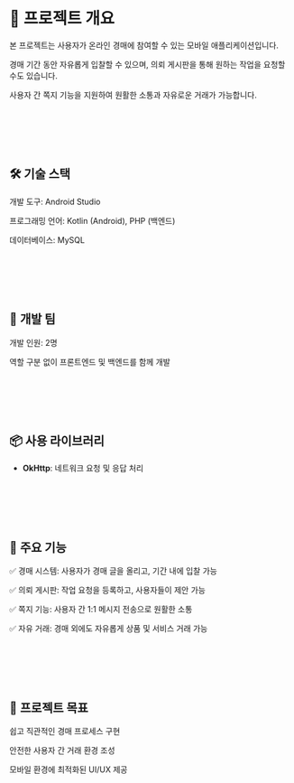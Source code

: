 # 📌 프로젝트 개요 #
본 프로젝트는 사용자가 온라인 경매에 참여할 수 있는 모바일 애플리케이션입니다.

경매 기간 동안 자유롭게 입찰할 수 있으며, 의뢰 게시판을 통해 원하는 작업을 요청할 수도 있습니다.

사용자 간 쪽지 기능을 지원하여 원활한 소통과 자유로운 거래가 가능합니다.
<br><br><br><br><br><br>



## 🛠 기술 스택 ##
개발 도구: Android Studio

프로그래밍 언어: Kotlin (Android), PHP (백엔드)

데이터베이스: MySQL
<br><br><br><br><br><br>



## 👥 개발 팀 ##
개발 인원: 2명

역할 구분 없이 프론트엔드 및 백엔드를 함께 개발
<br><br><br><br><br><br>

## 📦 사용 라이브러리
- **OkHttp**: 네트워크 요청 및 응답 처리
<br><br><br><br><br><br>



## 📱 주요 기능 ##
✅ 경매 시스템: 사용자가 경매 글을 올리고, 기간 내에 입찰 가능

✅ 의뢰 게시판: 작업 요청을 등록하고, 사용자들이 제안 가능

✅ 쪽지 기능: 사용자 간 1:1 메시지 전송으로 원활한 소통

✅ 자유 거래: 경매 외에도 자유롭게 상품 및 서비스 거래 가능
<br><br><br><br><br><br>



## 📌 프로젝트 목표 ##
쉽고 직관적인 경매 프로세스 구현

안전한 사용자 간 거래 환경 조성

모바일 환경에 최적화된 UI/UX 제공

